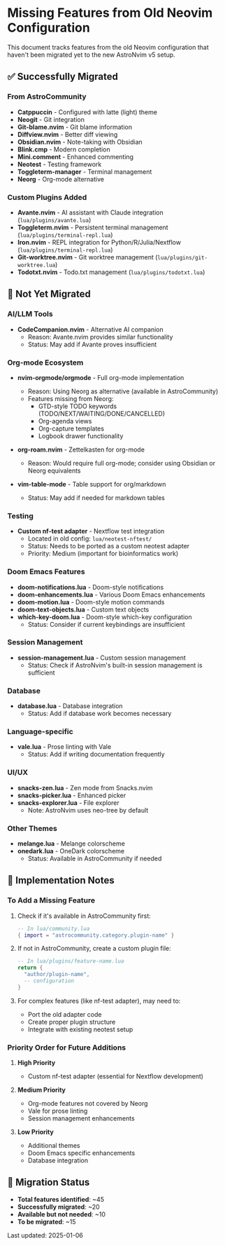 # Missing Features from Old Neovim Configuration

This document tracks features from the old Neovim configuration that haven't been migrated yet to the new AstroNvim v5 setup.

## ✅ Successfully Migrated

### From AstroCommunity
- **Catppuccin** - Configured with latte (light) theme
- **Neogit** - Git integration
- **Git-blame.nvim** - Git blame information
- **Diffview.nvim** - Better diff viewing
- **Obsidian.nvim** - Note-taking with Obsidian
- **Blink.cmp** - Modern completion
- **Mini.comment** - Enhanced commenting
- **Neotest** - Testing framework
- **Toggleterm-manager** - Terminal management
- **Neorg** - Org-mode alternative

### Custom Plugins Added
- **Avante.nvim** - AI assistant with Claude integration (`lua/plugins/avante.lua`)
- **Toggleterm.nvim** - Persistent terminal management (`lua/plugins/terminal-repl.lua`)
- **Iron.nvim** - REPL integration for Python/R/Julia/Nextflow (`lua/plugins/terminal-repl.lua`)
- **Git-worktree.nvim** - Git worktree management (`lua/plugins/git-worktree.lua`)
- **Todotxt.nvim** - Todo.txt management (`lua/plugins/todotxt.lua`)

## 🚧 Not Yet Migrated

### AI/LLM Tools
- **CodeCompanion.nvim** - Alternative AI companion
  - Reason: Avante.nvim provides similar functionality
  - Status: May add if Avante proves insufficient

### Org-mode Ecosystem
- **nvim-orgmode/orgmode** - Full org-mode implementation
  - Reason: Using Neorg as alternative (available in AstroCommunity)
  - Features missing from Neorg:
    - GTD-style TODO keywords (TODO/NEXT/WAITING/DONE/CANCELLED)
    - Org-agenda views
    - Org-capture templates
    - Logbook drawer functionality

- **org-roam.nvim** - Zettelkasten for org-mode
  - Reason: Would require full org-mode; consider using Obsidian or Neorg equivalents

- **vim-table-mode** - Table support for org/markdown
  - Status: May add if needed for markdown tables

### Testing
- **Custom nf-test adapter** - Nextflow test integration
  - Located in old config: `lua/neotest-nftest/`
  - Status: Needs to be ported as a custom neotest adapter
  - Priority: Medium (important for bioinformatics work)

### Doom Emacs Features
- **doom-notifications.lua** - Doom-style notifications
- **doom-enhancements.lua** - Various Doom Emacs enhancements
- **doom-motion.lua** - Doom-style motion commands
- **doom-text-objects.lua** - Custom text objects
- **which-key-doom.lua** - Doom-style which-key configuration
  - Status: Consider if current keybindings are insufficient

### Session Management
- **session-management.lua** - Custom session management
  - Status: Check if AstroNvim's built-in session management is sufficient

### Database
- **database.lua** - Database integration
  - Status: Add if database work becomes necessary

### Language-specific
- **vale.lua** - Prose linting with Vale
  - Status: Add if writing documentation frequently

### UI/UX
- **snacks-zen.lua** - Zen mode from Snacks.nvim
- **snacks-picker.lua** - Enhanced picker
- **snacks-explorer.lua** - File explorer
  - Note: AstroNvim uses neo-tree by default

### Other Themes
- **melange.lua** - Melange colorscheme
- **onedark.lua** - OneDark colorscheme
  - Status: Available in AstroCommunity if needed

## 📝 Implementation Notes

### To Add a Missing Feature

1. Check if it's available in AstroCommunity first:
   ```lua
   -- In lua/community.lua
   { import = "astrocommunity.category.plugin-name" }
   ```

2. If not in AstroCommunity, create a custom plugin file:
   ```lua
   -- In lua/plugins/feature-name.lua
   return {
     "author/plugin-name",
     -- configuration
   }
   ```

3. For complex features (like nf-test adapter), may need to:
   - Port the old adapter code
   - Create proper plugin structure
   - Integrate with existing neotest setup

### Priority Order for Future Additions

1. **High Priority**
   - Custom nf-test adapter (essential for Nextflow development)

2. **Medium Priority**
   - Org-mode features not covered by Neorg
   - Vale for prose linting
   - Session management enhancements

3. **Low Priority**
   - Additional themes
   - Doom Emacs specific enhancements
   - Database integration

## 🔄 Migration Status

- **Total features identified**: ~45
- **Successfully migrated**: ~20
- **Available but not needed**: ~10
- **To be migrated**: ~15

Last updated: 2025-01-06